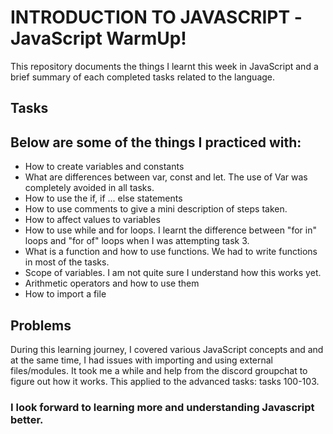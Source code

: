 # INTRODUCTION TO JAVASCRIPT -JavaScript WarmUp!
This repository documents the things I learnt this week in JavaScript and a brief summary of each completed tasks related to the language.

## Tasks
## Below are some of the things I practiced with:
- How to create variables and constants
- What are differences between var, const and let. The use of Var was completely avoided in all tasks.
- How to use the if, if ... else statements
- How to use comments to give a mini description of steps taken.
- How to affect values to variables
- How to use while and for loops. I learnt the difference between "for in" loops and "for of" loops when I was attempting task 3.
- What is a function and how to use functions. We had to write functions in most of the tasks.
- Scope of variables. I am not quite sure I understand how this works yet.
- Arithmetic operators and how to use them
- How to import a file


## Problems

During this learning journey, I covered various JavaScript concepts and and at the same time, I had issues with importing and using external files/modules. It took me a while and help from the discord groupchat to figure out how it works. This applied to the advanced tasks: tasks 100-103.

### I look forward to learning more and understanding Javascript better.